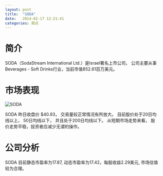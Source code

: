 ```yaml
---
layout: post
title:  "SODA"
date:   2014-02-17 12:21:41
categories: 观点
---
```


# 简介
SODA（SodaStream International Ltd.）是Israel著名上市公司，
公司主要从事Beverages - Soft Drinks行业，当前市值852.61百万美元。

# 市场表现

![SODA](http://finviz.com/chart.ashx?t=SODA&ty=c&ta=1&p=d&s=l)

SODA 昨日收盘价 $40.93，
交易量较正常情况有所放大。
目前股价处于20日均线以上，
50日均线以下，
并且处于200日均线以下。
从短期市场走势来看，
股价走势平稳，投资者应减少无谓的操作。

# 公司分析
SODA 目前静态市盈率为17.87, 动态市盈率为17.42，每股收益2.29美元,
市场估值较为合理。

